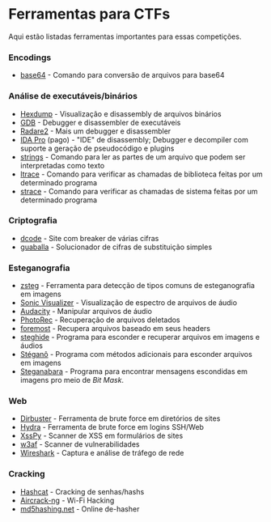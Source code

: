 # Ferramentas para CTFs
Aqui estão listadas ferramentas importantes para essas competições.

### Encodings
 + [base64](https://linux.die.net/man/1/base64) - Comando para conversão de arquivos para base64

### Análise de executáveis/binários
 + [Hexdump](https://linux.die.net/man/1/hexdump) - Visualização e disassembly de arquivos binários
 + [GDB](https://linux.die.net/man/1/gdb) - Debugger e disassembler de executáveis
 + [Radare2](https://radare.org/r/) - Mais um debugger e disassembler
 + [IDA Pro](https://www.hex-rays.com/products/ida/) (pago) - "IDE" de disassembly; Debugger e decompiler com suporte a geração de pseudocódigo e plugins
 + [strings](https://linux.die.net/man/1/strings) - Comando para ler as partes de um arquivo que podem ser interpretadas como texto
 + [ltrace](https://linux.die.net/man/1/ltrace) - Comando para verificar as chamadas de biblioteca feitas por um determinado programa
 + [strace](https://linux.die.net/man/1/strace) - Comando para verificar as chamadas de sistema feitas por um determinado programa

### Criptografia
 + [dcode](https://www.dcode.fr/) - Site com breaker de várias cifras
 + [guaballa](https://www.guballa.de/substitution-solver) - Solucionador de cifras de substituição simples

### Esteganografia
 + [zsteg](https://github.com/zed-0xff/zsteg) - Ferramenta para detecção de tipos comuns de esteganografia em imagens
 + [Sonic Visualizer](https://sonicvisualiser.org/) - Visualização de espectro de arquivos de áudio
 + [Audacity](https://manual.audacityteam.org/index.html) - Manipular arquivos de áudio
 + [PhotoRec](https://www.cgsecurity.org/wiki/PhotoRec) - Recuperação de arquivos deletados
 + [foremost](https://tools.kali.org/forensics/foremost) - Recupera arquivos baseado em seus headers
 + [steghide](http://steghide.sourceforge.net/) - Programa para esconder e recuperar arquivos em imagens e áudios
 + [Stéganô](https://wiki.cedricbonhomme.org/security:steganography?do=) - Programa com métodos adicionais para esconder arquivos em imagens
 + [Steganabara](https://github.com/quangntenemy/Steganabara) - Programa para encontrar mensagens escondidas em imagens pro meio de _Bit Mask_.

### Web
 + [Dirbuster](https://tools.kali.org/web-applications/dirbuster) - Ferramenta de brute force em diretórios de sites
 + [Hydra](https://tools.kali.org/password-attacks/hydra) - Ferramenta de brute force em logins SSH/Web
 + [XssPy](https://github.com/faizann24/XssPy) - Scanner de XSS em formulários de sites
 + [w3af](http://w3af.org/) - Scanner de vulnerabilidades
 + [Wireshark](https://www.wireshark.org/) - Captura e análise de tráfego de rede

### Cracking
 + [Hashcat](https://hashcat.net/wiki/doku.php?id=hashcat) - Cracking de senhas/hashs
 + [Aircrack-ng](https://www.aircrack-ng.org/) - Wi-Fi Hacking
 + [md5hashing.net](https://md5hashing.net) - Online de-hasher
